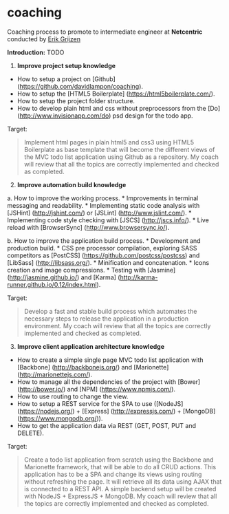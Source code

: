 # coaching
Coaching process to promote to intermediate engineer at __Netcentric__ conducted by [Erik Grijzen](https://github.com/ErikGrijzen)

__Introduction:__
TODO

1. __Improve project setup knowledge__
  * How to setup a project on [Github] (https://github.com/davidlampon/coaching).
  * How to setup the [HTML5 Boilerplate] (https://html5boilerplate.com/).
  * How to setup the project folder structure.
  * How to develop plain html and css without preprocessors from the [Do] (http://www.invisionapp.com/do) psd design for the todo app.
  
  Target:
  > Implement html pages in plain html5 and css3 using HTML5 Boilerplate as base template that will become the different views of the MVC todo list application using Github as a repository. My coach will review that all the topics are correctly implemented and checked as completed.

2. __Improve automation build knowledge__

  a. How to improve the working process.
    * Improvements in terminal messaging and readability.
    * Implementing static code analysis with [JSHint] (http://jshint.com/) or [JSLint] (http://www.jslint.com/).
    * Implementing code style checking with [JSCS] (http://jscs.info/).
    * Live reload with [BrowserSync] (http://www.browsersync.io/).
    
  b. How to improve the application build process.
    * Development and production build.
    * CSS pre processor compilation, exploring SASS competitors as [PostCSS] (https://github.com/postcss/postcss) and [LibSass] (http://libsass.org/).
    * Minification and concatenation.
    * Icons creation and image compressions. 
    * Testing with [Jasmine] (http://jasmine.github.io/) and [Karma] (http://karma-runner.github.io/0.12/index.html).
    
  Target:
  > Develop a fast and stable build process which automates the necessary steps to release the application in a production environment. My coach will review that all the topics are correctly implemented and checked as completed.

3. __Improve client application architecture knowledge__
  * How to create a simple single page MVC todo list application with [Backbone] (http://backbonejs.org/) and [Marionette] (http://marionettejs.com/).
  * How to manage all the dependencies of the project with [Bower] (http://bower.io/) and [NPM] (https://www.npmjs.com/).
  * How to use routing to change the view.
  * How to setup a REST service for the SPA to use ([NodeJS] (https://nodejs.org/) + [Express] (http://expressjs.com/) + [MongoDB] (https://www.mongodb.org/)).
  * How to get the application data via REST (GET, POST, PUT and DELETE).

 Target:
  > Create a todo list application from scratch using the Backbone and Marionette framework, that will be able to do all CRUD actions. This application has to be a SPA and change its views using routing without refreshing the page. It will retrieve all its data using AJAX that is connected to a REST API. A simple backend setup will be created with NodeJS + ExpressJS + MongoDB. My coach will review that all the topics are correctly implemented and checked as completed.
